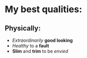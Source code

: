 # My best qualities:

## Physically:

- _Extraordinarily_ __good looking__
- _Healthy_ to a __fault__
- __Slim__ and __trim__ to be _envied_
